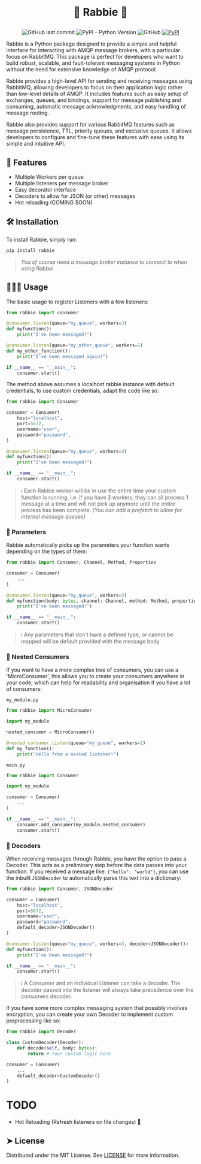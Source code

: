 
# <p align="center">🥕 Rabbie 🥕</p>


<p align="center">
<img alt="GitHub last commit" src="https://img.shields.io/github/last-commit/scuffi/rabbie"> <img alt="PyPI - Python Version" src="https://img.shields.io/pypi/pyversions/rabbie"> <img alt="GitHub" src="https://img.shields.io/github/license/scuffi/rabbie"> <a href="https://pypi.org/project/rabbie/"><img alt="PyPI" src="https://img.shields.io/pypi/v/rabbie"></a>
</p>


Rabbie is a Python package designed to provide a simple and helpful interface for interacting with AMQP message brokers, with a particular focus on RabbitMQ. This package is perfect for developers who want to build robust, scalable, and fault-tolerant messaging systems in Python without the need for extensive knowledge of AMQP protocol.

Rabbie provides a high-level API for sending and receiving messages using RabbitMQ, allowing developers to focus on their application logic rather than low-level details of AMQP. It includes features such as easy setup of exchanges, queues, and bindings, support for message publishing and consuming, automatic message acknowledgments, and easy handling of message routing.

Rabbie also provides support for various RabbitMQ features such as message persistence, TTL, priority queues, and exclusive queues. It allows developers to configure and fine-tune these features with ease using its simple and intuitive API.


## 🧐 Features    
- Multiple Workers per queue
- Multiple listeners per message broker
- Easy decorator interface
- Decoders to allow for JSON (or other) messages
- Hot reloading (COMING SOON)


## 🛠️ Installation
To install Rabbie, simply run:
```bash
pip install rabbie
```

> *You of course need a message broker instance to connect to when using Rabbie*

## 🧑🏻‍💻 Usage
The basic usage to register Listeners with a few listeners:
```python
from rabbie import consumer

@consumer.listen(queue="my_queue", workers=3)
def myfunction():
    print("I've been messaged!")

@consumer.listen(queue="my_other_queue", workers=1)
def my_other_function():
    print("I've been messaged again!")

if __name__ == "__main__":
    consumer.start()
```

The method above assumes a localhost rabbie instance with default credentials, to use custom credentials, adapt the code like so:
```python
from rabbie import Consumer

consumer = Consumer(
    host="localhost",
    port=5672,
    username="user",
    password="password",
)

@consumer.listen(queue="my_queue", workers=3)
def myfunction():
    print("I've been messaged!")

if __name__ == "__main__":
    consumer.start()
```

> ℹ️ Each Rabbie worker will be in use the entire time your custom function is running, i.e. if you have 3 workers, they can all process 1 message at a time and will not pick up anymore until the entire process has been complete. *(You can add a prefetch to allow for internal message queues)*

### 🎱 Parameters
Rabbie automatically picks up the parameters your function wants depending on the types of them:
```python
from rabbie import Consumer, Channel, Method, Properties

consumer = Consumer(
    ...
)

@consumer.listen(queue="my_queue", workers=3)
def myfunction(body: bytes, channel: Channel, method: Method, properties: Properties):
    print("I've been messaged!")

if __name__ == "__main__":
    consumer.start()
```

> ℹ️ Any parameters that don't have a defined type, or cannot be mapped will be default provided with the message body

### 🪹 Nested Consumers
If you want to have a more complex tree of consumers, you can use a 'MicroConsumer', this allows you to create your consumers anywhere in your code, which can help for readability and organisation if you have a lot of consumers:

`my_module.py`
```python
from rabbie import MicroConsumer

import my_module

nested_consumer = MicroConsumer()

@nested_consumer.listen(queue="my_queue", workers=2)
def my_function():
    print("Hello from a nested listener!")
```
`main.py`
```python
from rabbie import Consumer

import my_module

consumer = Consumer(
    ...
)

if __name__ == "__main__":
    consumer.add_consumer(my_module.nested_consumer)
    consumer.start()
```
### 💾 Decoders
When receiving messages through Rabbie, you have the option to pass a Decoder. This acts as a preliminary step before the data passes into your function. If you received a message like: `{"hello": "world"}`, you can use the inbuilt `JSONDecoder` to automatically parse this text into a dictionary:
```python
from rabbie import Consumer, JSONDecoder

consumer = Consumer(
    host="localhost",
    port=5672,
    username="user",
    password="password",
    default_decoder=JSONDecoder()
)

@consumer.listen(queue="my_queue", workers=3, decoder=JSONDecoder())
def myfunction():
    print("I've been messaged!")

if __name__ == "__main__":
    consumer.start()
```

> ℹ️ A Consumer and an individual Listener can take a decoder. The decoder passed into the listener will always take precedence over the consumers decoder.


If you have some more complex messaging system that possibly involves encryption, you can create your own Decoder to implement custom preprocessing like so:
```python
from rabbie import Decoder

class CustomDecoder(Decoder):
    def decode(self, body: bytes):
        return # Your custom logic here

consumer = Consumer(
    ...
    default_decoder=CustomDecoder()
)
```
    
# TODO
- Hot Reloading (Refresh listeners on file changes) 🔄


## ➤ License
Distributed under the MIT License. See [LICENSE](LICENSE) for more information.
        
        
